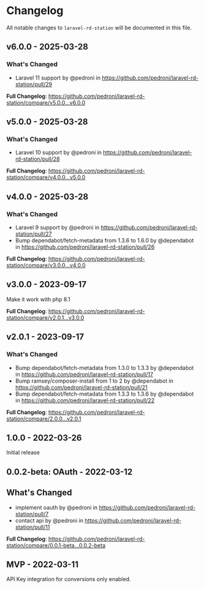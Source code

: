 # Changelog

All notable changes to `laravel-rd-station` will be documented in this file.

## v6.0.0 - 2025-03-28

### What's Changed

* Laravel 11 support by @pedroni in https://github.com/pedroni/laravel-rd-station/pull/29

**Full Changelog**: https://github.com/pedroni/laravel-rd-station/compare/v5.0.0...v6.0.0

## v5.0.0 - 2025-03-28

### What's Changed

* Laravel 10 support by @pedroni in https://github.com/pedroni/laravel-rd-station/pull/28

**Full Changelog**: https://github.com/pedroni/laravel-rd-station/compare/v4.0.0...v5.0.0

## v4.0.0 - 2025-03-28

### What's Changed

* Laravel 9 support by @pedroni in https://github.com/pedroni/laravel-rd-station/pull/27
* Bump dependabot/fetch-metadata from 1.3.6 to 1.6.0 by @dependabot in https://github.com/pedroni/laravel-rd-station/pull/26

**Full Changelog**: https://github.com/pedroni/laravel-rd-station/compare/v3.0.0...v4.0.0

## v3.0.0 - 2023-09-17

Make it work with php 8.1

**Full Changelog**: https://github.com/pedroni/laravel-rd-station/compare/v2.0.1...v3.0.0

## v2.0.1 - 2023-09-17

### What's Changed

- Bump dependabot/fetch-metadata from 1.3.0 to 1.3.3 by @dependabot in https://github.com/pedroni/laravel-rd-station/pull/17
- Bump ramsey/composer-install from 1 to 2 by @dependabot in https://github.com/pedroni/laravel-rd-station/pull/21
- Bump dependabot/fetch-metadata from 1.3.3 to 1.3.6 by @dependabot in https://github.com/pedroni/laravel-rd-station/pull/22

**Full Changelog**: https://github.com/pedroni/laravel-rd-station/compare/2.0.0...v2.0.1

## 1.0.0 - 2022-03-26

Initial release

## 0.0.2-beta: OAuth - 2022-03-12

## What's Changed

- implement oauth by @pedroni in https://github.com/pedroni/laravel-rd-station/pull/7
- contact api by @pedroni in https://github.com/pedroni/laravel-rd-station/pull/11

**Full Changelog**: https://github.com/pedroni/laravel-rd-station/compare/0.0.1-beta...0.0.2-beta

## MVP - 2022-03-11

API Key integration for conversions only enabled.
